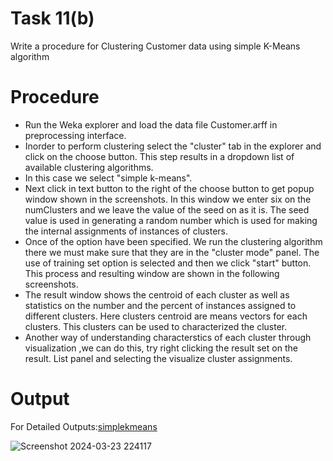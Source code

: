 # Task 11(b)
Write a procedure for Clustering Customer data using simple K-Means algorithm
# Procedure
- Run the Weka explorer and load the data file Customer.arff in preprocessing interface.
- Inorder to perform clustering select the "cluster" tab in the explorer and click on the choose button. This step results in a dropdown list of available clustering algorithms.
- In this case we select "simple k-means".
- Next click in text button to the right of the choose button to get popup window shown in the screenshots. In this window we enter six on the numClusters and we leave the value of the seed on as it is. The seed value is used in generating a random number which is used for making the internal assignments of instances of clusters.
- Once of the option have been specified. We run the clustering algorithm there we must make sure that they are in the "cluster mode" panel. The use of training set option is selected and then we click "start" button. This process and resulting window are shown in the following screenshots.
- The result window shows the centroid of each cluster as well as statistics on the number and the percent of instances assigned to different clusters. Here clusters centroid are means vectors for each clusters. This clusters can be used to characterized the cluster.
- Another way of understanding characterstics of each cluster through visualization ,we can do this, try right clicking the result set on the result. List panel and selecting the visualize cluster assignments.
# Output
For Detailed Outputs:[simplekmeans](https://github.com/prabhasg03/Task-Codes/blob/Data-Warehousing-and-Data-Mining/DWDM/Task%2011/11b/simplekmeans.model)

![Screenshot 2024-03-23 224117](https://github.com/prabhasg03/Task-Codes/assets/121883587/55aa9271-aa5c-47d2-bfb5-f49e0d4c06b6)

